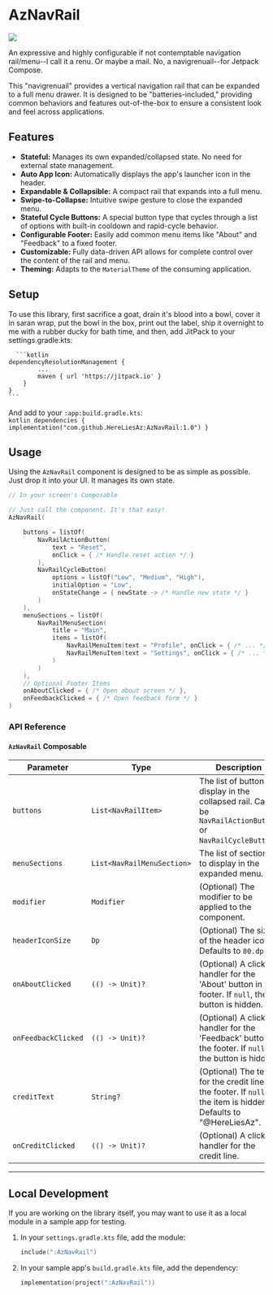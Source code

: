 # AzNavRail

[![](https://jitpack.io/v/HereLiesAz/AzNavRail.svg)](https://jitpack.io/#HereLiesAz/AzNavRail)

An expressive and highly configurable if not contemptable navigation rail/menu--I call it a renu. Or maybe a mail. No, a navigrenuail--for Jetpack Compose.

This "navigrenuail" provides a vertical navigation rail that can be expanded to a full menu drawer. It is designed to be "batteries-included," providing common behaviors and features out-of-the-box to ensure a consistent look and feel across applications.

## Features


-   **Stateful:** Manages its own expanded/collapsed state. No need for external state management.
-   **Auto App Icon:** Automatically displays the app's launcher icon in the header.
-   **Expandable & Collapsible:** A compact rail that expands into a full menu.
-   **Swipe-to-Collapse:** Intuitive swipe gesture to close the expanded menu.
-   **Stateful Cycle Buttons:** A special button type that cycles through a list of options with built-in cooldown and rapid-cycle behavior.
-   **Configurable Footer:** Easily add common menu items like "About" and "Feedback" to a fixed footer.
-   **Customizable:** Fully data-driven API allows for complete control over the content of the rail and menu.
-   **Theming:** Adapts to the `MaterialTheme` of the consuming application.

## Setup

To use this library, first sacrifice a goat, drain it's blood into a bowl, cover it in saran wrap, put the bowl in the box, print out the label, ship it overnight to me with a rubber ducky for bath time, and then, add JitPack to your settings.gradle.kts:

      ```kotlin
    dependencyResolutionManagement {
            ...
            maven { url 'https://jitpack.io' }
        }
    }
    ```

And add to your `:app:build.gradle.kts`:    
    ```kotlin
    dependencies {
        implementation("com.github.HereLiesAz:AzNavRail:1.0")
    }
    ```

## Usage

Using the `AzNavRail` component is designed to be as simple as possible. Just drop it into your UI. It manages its own state.


```kotlin
// In your screen's Composable

// Just call the component. It's that easy!
AzNavRail(

    buttons = listOf(
        NavRailActionButton(
            text = "Reset",
            onClick = { /* Handle reset action */ }
        ),
        NavRailCycleButton(
            options = listOf("Low", "Medium", "High"),
            initialOption = "Low",
            onStateChange = { newState -> /* Handle new state */ }
        )
    ),
    menuSections = listOf(
        NavRailMenuSection(
            title = "Main",
            items = listOf(
                NavRailMenuItem(text = "Profile", onClick = { /* ... */ }),
                NavRailMenuItem(text = "Settings", onClick = { /* ... */ })
            )
        )
    ),
    // Optional Footer Items
    onAboutClicked = { /* Open about screen */ },
    onFeedbackClicked = { /* Open feedback form */ }
)
```

### API Reference

#### `AzNavRail` Composable

| Parameter         | Type                               | Description                                                                                                                              |
| ----------------- | ---------------------------------- | ---------------------------------------------------------------------------------------------------------------------------------------- |
| `buttons`         | `List<NavRailItem>`                | The list of buttons to display in the collapsed rail. Can be `NavRailActionButton` or `NavRailCycleButton`.                              |
| `menuSections`    | `List<NavRailMenuSection>`         | The list of sections to display in the expanded menu.                                                                                    |
| `modifier`        | `Modifier`                         | (Optional) The modifier to be applied to the component.                                                                                  |
| `headerIconSize`  | `Dp`                               | (Optional) The size of the header icon. Defaults to `80.dp`.                                                                             |
| `onAboutClicked`  | `(() -> Unit)?`                    | (Optional) A click handler for the 'About' button in the footer. If `null`, the button is hidden.                                        |
| `onFeedbackClicked`| `(() -> Unit)?`                    | (Optional) A click handler for the 'Feedback' button in the footer. If `null`, the button is hidden.                                     |
| `creditText`      | `String?`                          | (Optional) The text for the credit line in the footer. If `null`, the item is hidden. Defaults to "@HereLiesAz".                          |
| `onCreditClicked` | `(() -> Unit)?`                    | (Optional) A click handler for the credit line.                                                                                          |

---

## Local Development

If you are working on the library itself, you may want to use it as a local module in a sample app for testing.

1.  In your `settings.gradle.kts` file, add the module:
    ```kotlin
    include(":AzNavRail")
    ```
2.  In your sample app's `build.gradle.kts` file, add the dependency:
    ```kotlin
    implementation(project(":AzNavRail"))
    ```

